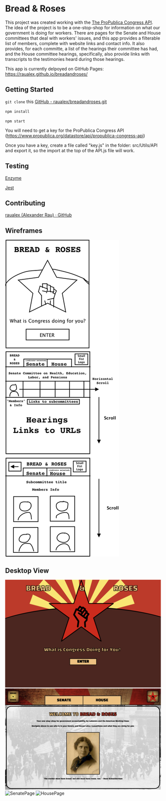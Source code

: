 # Bread & Roses
This project was created working with the [The ProPublica Congress API](https://www.propublica.org/datastore/api/propublica-congress-api). The idea of the project is to be a one-stop-shop for information on what our government is doing for workers.  There are pages for the Senate and House committees that deal with workers' issues, and this app provides a filterable list of members, complete with website links and contact info.  It also provides, for each committe, a list of the hearings their committee has had, and the House committee hearings, specifically, also provide links with transcripts to the testimonies heard during those hearings.

This app is currently delpoyed on GitHub Pages: https://raualex.github.io/breadandroses/

## Getting Started
`git clone` this [GitHub - raualex/breadandroses.git](https://github.com/raualex/breadandroses.git)

`npm install`

`npm start`

You will need to get a key for the ProPublica Congress API (https://www.propublica.org/datastore/api/propublica-congress-api)

Once you have a key, create a file called "key.js" in the folder: src/Utils/API and export it, so the import at the top of the API.js file will work.

## Testing
[Enzyme](https://github.com/airbnb/enzyme)

[Jest](https://github.com/facebook/jest)

## Contributing
[raualex (Alexander Rau) · GitHub](https://github.com/raualex)

## Wireframes 
![Wireframes](https://github.com/raualex/breadandroses/blob/master/src/Wireframes-Screenshots/BandRWireframe.png)

## Desktop View
![LandingPage](https://github.com/raualex/breadandroses/blob/master/src/Wireframes-Screenshots/screencapture-LandingPage.png)
![WelcomeScreen](https://github.com/raualex/breadandroses/blob/master/src/Wireframes-Screenshots/screencapture-WelcomePage.png)
![SenatePage](https://github.com/raualex/breadandroses/blob/master/src/Wireframes-Screenshots/screencapture-SenatePage.png)
![HousePage](https://github.com/raualex/breadandroses/blob/master/src/Wireframes-Screenshots/screencapture-HousePage.png)
